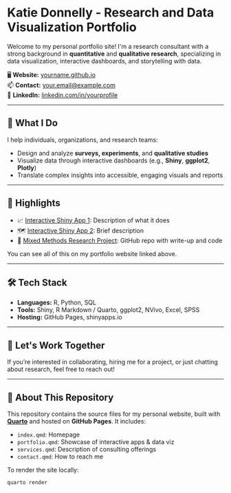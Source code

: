 # Katie Donnelly - Research and Data Visualization Portfolio

Welcome to my personal portfolio site! I'm a research consultant with a strong background in **quantitative** and **qualitative research**, specializing in data visualization, interactive dashboards, and storytelling with data.

🖥️ **Website:** [yourname.github.io](https://yourname.github.io)  
📫 **Contact:** your.email@example.com  
🔗 **LinkedIn:** [linkedin.com/in/yourprofile](https://linkedin.com/in/yourprofile)

---

## 🧠 What I Do

I help individuals, organizations, and research teams:

- Design and analyze **surveys, experiments**, and **qualitative studies**
- Visualize data through interactive dashboards (e.g., **Shiny**, **ggplot2**, **Plotly**)
- Translate complex insights into accessible, engaging visuals and reports

---

## 💼 Highlights

- 📈 [Interactive Shiny App 1](https://yourname.shinyapps.io/app1): Description of what it does  
- 🗺️ [Interactive Shiny App 2](https://yourname.shinyapps.io/app2): Brief description  
- 📄 [Mixed Methods Research Project](https://github.com/yourname/project): GitHub repo with write-up and code

You can see all of this on my portfolio website linked above.

---

## 🛠️ Tech Stack

- **Languages:** R, Python, SQL
- **Tools:** Shiny, R Markdown / Quarto, ggplot2, NVivo, Excel, SPSS
- **Hosting:** GitHub Pages, shinyapps.io

---
## 🚀 Let's Work Together

If you’re interested in collaborating, hiring me for a project, or just chatting about research, feel free to reach out! 

---
## 🧾 About This Repository

This repository contains the source files for my personal website, built with **[Quarto](https://quarto.org/)** and hosted on **GitHub Pages**. It includes:

- `index.qmd`: Homepage
- `portfolio.qmd`: Showcase of interactive apps & data viz
- `services.qmd`: Description of consulting offerings
- `contact.qmd`: How to reach me

To render the site locally:
```bash
quarto render
